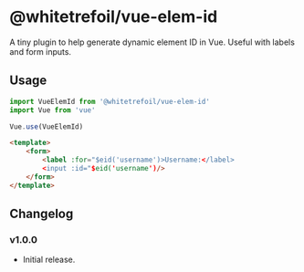 @whitetrefoil/vue-elem-id
==========

A tiny plugin to help generate dynamic element ID in Vue.
Useful with labels and form inputs.

Usage
-----

```typescript
import VueElemId from '@whitetrefoil/vue-elem-id'
import Vue from 'vue'

Vue.use(VueElemId)
```

```html
<template>
    <form>
        <label :for="$eid('username')>Username:</label>
        <input :id="$eid('username')/>
    </form>
</template>
```

Changelog
---------

### v1.0.0

* Initial release.
